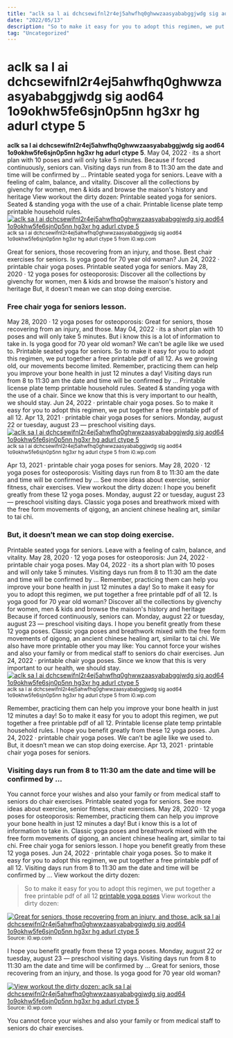 ```yaml
---
title: "aclk sa l ai dchcsewifnl2r4ej5ahwfhq0ghwwzaasyababggjwdg sig aod64 1o9okhw5fe6sjn0p5nn hg3xr hg adurl ctype 5"
date: "2022/05/13"
description: "So to make it easy for you to adopt this regimen, we put together a free printable pdf of all 12."
tag: "Uncategorized"
---
```


# aclk sa l ai dchcsewifnl2r4ej5ahwfhq0ghwwzaasyababggjwdg sig aod64 1o9okhw5fe6sjn0p5nn hg3xr hg adurl ctype 5
**aclk sa l ai dchcsewifnl2r4ej5ahwfhq0ghwwzaasyababggjwdg sig aod64 1o9okhw5fe6sjn0p5nn hg3xr hg adurl ctype 5**. May 04, 2022 · its a short plan with 10 poses and will only take 5 minutes. Because if forced continuously, seniors can. Visiting days run from 8 to 11:30 am the date and time will be confirmed by … Printable seated yoga for seniors. Leave with a feeling of calm, balance, and vitality.
Discover all the collections by givenchy for women, men &amp; kids and browse the maison&#039;s history and heritage View workout the dirty dozen: Printable seated yoga for seniors. Seated &amp; standing yoga with the use of a chair. Printable license plate temp printable household rules.
[![aclk sa l ai dchcsewifnl2r4ej5ahwfhq0ghwwzaasyababggjwdg sig aod64 1o9okhw5fe6sjn0p5nn hg3xr hg adurl ctype 5](https://i0.wp.com/6830041 "aclk sa l ai dchcsewifnl2r4ej5ahwfhq0ghwwzaasyababggjwdg sig aod64 1o9okhw5fe6sjn0p5nn hg3xr hg adurl ctype 5")](https://i0.wp.com/6830041)
<small>aclk sa l ai dchcsewifnl2r4ej5ahwfhq0ghwwzaasyababggjwdg sig aod64 1o9okhw5fe6sjn0p5nn hg3xr hg adurl ctype 5 from i0.wp.com</small>

Great for seniors, those recovering from an injury, and those. Best chair exercises for seniors. Is yoga good for 70 year old woman? Jun 24, 2022 · printable chair yoga poses. Printable seated yoga for seniors. May 28, 2020 · 12 yoga poses for osteoporosis: Discover all the collections by givenchy for women, men &amp; kids and browse the maison&#039;s history and heritage But, it doesn’t mean we can stop doing exercise.

### Free chair yoga for seniors lesson.
May 28, 2020 · 12 yoga poses for osteoporosis: Great for seniors, those recovering from an injury, and those. May 04, 2022 · its a short plan with 10 poses and will only take 5 minutes. But i know this is a lot of information to take in. Is yoga good for 70 year old woman? We can’t be agile like we used to. Printable seated yoga for seniors. So to make it easy for you to adopt this regimen, we put together a free printable pdf of all 12. As we growing old, our movements become limited. Remember, practicing them can help you improve your bone health in just 12 minutes a day! Visiting days run from 8 to 11:30 am the date and time will be confirmed by … Printable license plate temp printable household rules. Seated &amp; standing yoga with the use of a chair.
Since we know that this is very important to our health, we should stay. Jun 24, 2022 · printable chair yoga poses. So to make it easy for you to adopt this regimen, we put together a free printable pdf of all 12. Apr 13, 2021 · printable chair yoga poses for seniors. Monday, august 22 or tuesday, august 23 — preschool visiting days.
[![aclk sa l ai dchcsewifnl2r4ej5ahwfhq0ghwwzaasyababggjwdg sig aod64 1o9okhw5fe6sjn0p5nn hg3xr hg adurl ctype 5](https://i0.wp.com/6830041 "aclk sa l ai dchcsewifnl2r4ej5ahwfhq0ghwwzaasyababggjwdg sig aod64 1o9okhw5fe6sjn0p5nn hg3xr hg adurl ctype 5")](https://i0.wp.com/6830041)
<small>aclk sa l ai dchcsewifnl2r4ej5ahwfhq0ghwwzaasyababggjwdg sig aod64 1o9okhw5fe6sjn0p5nn hg3xr hg adurl ctype 5 from i0.wp.com</small>

Apr 13, 2021 · printable chair yoga poses for seniors. May 28, 2020 · 12 yoga poses for osteoporosis: Visiting days run from 8 to 11:30 am the date and time will be confirmed by … See more ideas about exercise, senior fitness, chair exercises. View workout the dirty dozen: I hope you benefit greatly from these 12 yoga poses. Monday, august 22 or tuesday, august 23 — preschool visiting days. Classic yoga poses and breathwork mixed with the free form movements of qigong, an ancient chinese healing art, similar to tai chi.

### But, it doesn’t mean we can stop doing exercise.
Printable seated yoga for seniors. Leave with a feeling of calm, balance, and vitality. May 28, 2020 · 12 yoga poses for osteoporosis: Jun 24, 2022 · printable chair yoga poses. May 04, 2022 · its a short plan with 10 poses and will only take 5 minutes. Visiting days run from 8 to 11:30 am the date and time will be confirmed by … Remember, practicing them can help you improve your bone health in just 12 minutes a day! So to make it easy for you to adopt this regimen, we put together a free printable pdf of all 12. Is yoga good for 70 year old woman? Discover all the collections by givenchy for women, men &amp; kids and browse the maison&#039;s history and heritage Because if forced continuously, seniors can. Monday, august 22 or tuesday, august 23 — preschool visiting days. I hope you benefit greatly from these 12 yoga poses.
Classic yoga poses and breathwork mixed with the free form movements of qigong, an ancient chinese healing art, similar to tai chi. We also have more printable other you may like: You cannot force your wishes and also your family or from medical staff to seniors do chair exercises. Jun 24, 2022 · printable chair yoga poses. Since we know that this is very important to our health, we should stay.
[![aclk sa l ai dchcsewifnl2r4ej5ahwfhq0ghwwzaasyababggjwdg sig aod64 1o9okhw5fe6sjn0p5nn hg3xr hg adurl ctype 5](https://i0.wp.com/6830041 "aclk sa l ai dchcsewifnl2r4ej5ahwfhq0ghwwzaasyababggjwdg sig aod64 1o9okhw5fe6sjn0p5nn hg3xr hg adurl ctype 5")](https://i0.wp.com/6830041)
<small>aclk sa l ai dchcsewifnl2r4ej5ahwfhq0ghwwzaasyababggjwdg sig aod64 1o9okhw5fe6sjn0p5nn hg3xr hg adurl ctype 5 from i0.wp.com</small>

Remember, practicing them can help you improve your bone health in just 12 minutes a day! So to make it easy for you to adopt this regimen, we put together a free printable pdf of all 12. Printable license plate temp printable household rules. I hope you benefit greatly from these 12 yoga poses. Jun 24, 2022 · printable chair yoga poses. We can’t be agile like we used to. But, it doesn’t mean we can stop doing exercise. Apr 13, 2021 · printable chair yoga poses for seniors.

### Visiting days run from 8 to 11:30 am the date and time will be confirmed by …
You cannot force your wishes and also your family or from medical staff to seniors do chair exercises. Printable seated yoga for seniors. See more ideas about exercise, senior fitness, chair exercises. May 28, 2020 · 12 yoga poses for osteoporosis: Remember, practicing them can help you improve your bone health in just 12 minutes a day! But i know this is a lot of information to take in. Classic yoga poses and breathwork mixed with the free form movements of qigong, an ancient chinese healing art, similar to tai chi. Free chair yoga for seniors lesson. I hope you benefit greatly from these 12 yoga poses. Jun 24, 2022 · printable chair yoga poses. So to make it easy for you to adopt this regimen, we put together a free printable pdf of all 12. Visiting days run from 8 to 11:30 am the date and time will be confirmed by … View workout the dirty dozen:

> So to make it easy for you to adopt this regimen, we put together a free printable pdf of all 12 [printable yoga poses](https://richardsonsharon.blogspot.com/2022/08/free-printable-yoga-poses-for-beginners.html) View workout the dirty dozen:

[![Great for seniors, those recovering from an injury, and those. aclk sa l ai dchcsewifnl2r4ej5ahwfhq0ghwwzaasyababggjwdg sig aod64 1o9okhw5fe6sjn0p5nn hg3xr hg adurl ctype 5](11282127921454393595 "aclk sa l ai dchcsewifnl2r4ej5ahwfhq0ghwwzaasyababggjwdg sig aod64 1o9okhw5fe6sjn0p5nn hg3xr hg adurl ctype 5")](https://i0.wp.com/6830041)
<small>Source: i0.wp.com</small>

I hope you benefit greatly from these 12 yoga poses. Monday, august 22 or tuesday, august 23 — preschool visiting days. Visiting days run from 8 to 11:30 am the date and time will be confirmed by … Great for seniors, those recovering from an injury, and those. Is yoga good for 70 year old woman?

[![View workout the dirty dozen: aclk sa l ai dchcsewifnl2r4ej5ahwfhq0ghwwzaasyababggjwdg sig aod64 1o9okhw5fe6sjn0p5nn hg3xr hg adurl ctype 5](11282127921454393595 "aclk sa l ai dchcsewifnl2r4ej5ahwfhq0ghwwzaasyababggjwdg sig aod64 1o9okhw5fe6sjn0p5nn hg3xr hg adurl ctype 5")](https://i0.wp.com/6830041)
<small>Source: i0.wp.com</small>

You cannot force your wishes and also your family or from medical staff to seniors do chair exercises.

